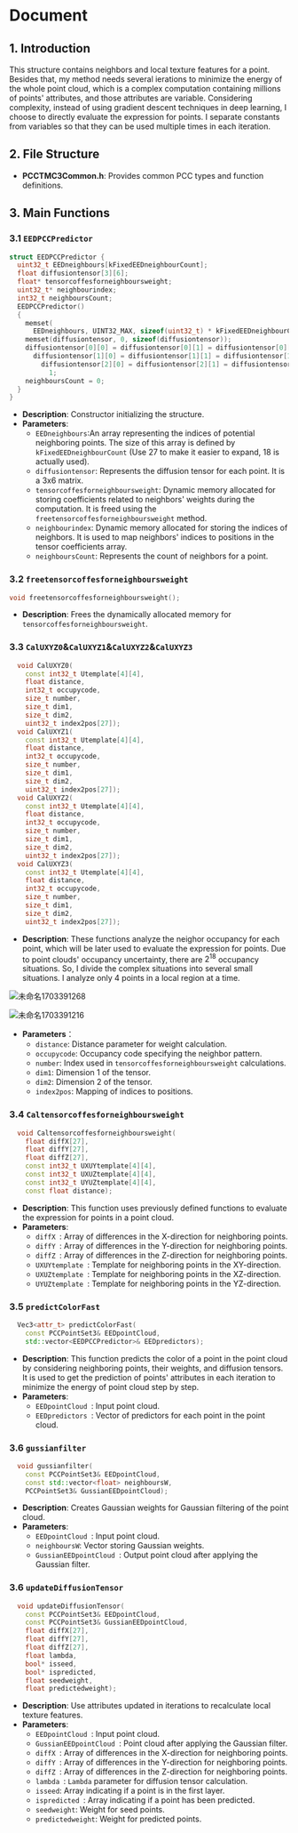 # Document

## 1. Introduction

This structure contains neighbors and local texture features for a point. Besides that, my method needs several ierations to minimize the energy of the whole point cloud, which is a complex computation containing millions of points' attributes, and  those attributes are variable. Considering complexity, instead of using gradient descent techniques in deep learning, I choose to directly evaluate the expression for points. I separate constants from variables so that they can be used multiple times in each iteration.

## 2. File Structure

- **PCCTMC3Common.h**: Provides common PCC types and function definitions.

## 3. Main Functions

### 3.1 `EEDPCCPredictor`

```cpp
struct EEDPCCPredictor {
  uint32_t EEDneighbours[kFixedEEDneighbourCount];
  float diffusiontensor[3][6];
  float* tensorcoffesforneighboursweight;
  uint32_t* neighbourindex;
  int32_t neighboursCount;
  EEDPCCPredictor()
  {
    memset(
      EEDneighbours, UINT32_MAX, sizeof(uint32_t) * kFixedEEDneighbourCount);
    memset(diffusiontensor, 0, sizeof(diffusiontensor));
    diffusiontensor[0][0] = diffusiontensor[0][1] = diffusiontensor[0][2] =
      diffusiontensor[1][0] = diffusiontensor[1][1] = diffusiontensor[1][2] =
        diffusiontensor[2][0] = diffusiontensor[2][1] = diffusiontensor[2][2] =
          1;
    neighboursCount = 0;
  }
}
```

- **Description**: Constructor initializing the structure.
- **Parameters**: 
  - `EEDneighbours`:An array representing the indices of potential neighboring points. The size of this array is defined by `kFixedEEDneighbourCount` (Use 27 to make it easier to expand, 18 is actually used).
  - `diffusiontensor`: Represents the diffusion tensor for each point. It is a 3x6 matrix.
  - `tensorcoffesforneighboursweight`: Dynamic memory allocated for storing coefficients related to neighbors' weights during the computation. It is freed using the `freetensorcoffesforneighboursweight` method.
  - `neighbourindex`: Dynamic memory allocated for storing the indices of neighbors. It is used to map neighbors' indices to positions in the tensor coefficients array.
  - `neighboursCount`: Represents the count of neighbors for a point.

### 3.2 `freetensorcoffesforneighboursweight`

``` cpp
void freetensorcoffesforneighboursweight();
```

- **Description**: Frees the dynamically allocated memory for `tensorcoffesforneighboursweight`.


### 3.3 `CalUXYZ0`&`CalUXYZ1`&`CalUXYZ2`&`CalUXYZ3`

``` cpp
  void CalUXYZ0(
    const int32_t Utemplate[4][4],
    float distance,
    int32_t occupycode,
    size_t number,
    size_t dim1,
    size_t dim2,
    uint32_t index2pos[27]);
  void CalUXYZ1(
    const int32_t Utemplate[4][4],
    float distance,
    int32_t occupycode,
    size_t number,
    size_t dim1,
    size_t dim2,
    uint32_t index2pos[27]);
  void CalUXYZ2(
    const int32_t Utemplate[4][4],
    float distance,
    int32_t occupycode,
    size_t number,
    size_t dim1,
    size_t dim2,
    uint32_t index2pos[27]);
  void CalUXYZ3(
    const int32_t Utemplate[4][4],
    float distance,
    int32_t occupycode,
    size_t number,
    size_t dim1,
    size_t dim2,
    uint32_t index2pos[27]);
```

- **Description**:   These functions analyze the neighor occupancy for each point, which will be later used to evaluate the expression for points. Due to point clouds' occupancy uncertainty, there are $2^{18}$ occupancy situations. So, I divide the complex situations into several small situations. I analyze only 4 points in a local region at a time.

![未命名1703391268](C:\Users\admin\Desktop\CODE\PDE-basedPointCloudCompression\EEDpredictor\未命名1703391268.png)

![未命名1703391216](C:\Users\admin\Desktop\CODE\PDE-basedPointCloudCompression\EEDpredictor\未命名1703391216.png)

- **Parameters**：
  - `distance`: Distance parameter for weight calculation.
  - `occupycode`: Occupancy code specifying the neighbor pattern.
  - `number`: Index used in `tensorcoffesforneighboursweight` calculations.
  - `dim1`: Dimension 1 of the tensor.
  - `dim2`: Dimension 2 of the tensor.
  - `index2pos`: Mapping of indices to positions.

### 3.4 `Caltensorcoffesforneighboursweight`

``` cpp
  void Caltensorcoffesforneighboursweight(
    float diffX[27],
    float diffY[27],
    float diffZ[27],
    const int32_t UXUYtemplate[4][4],
    const int32_t UXUZtemplate[4][4],
    const int32_t UYUZtemplate[4][4],
    const float distance);
```

- **Description**: This function uses previously defined functions to evaluate the expression for points in a point cloud.
- **Parameters**:
  - `diffX `: Array of differences in the X-direction for neighboring points.
  - `diffY `: Array of differences in the Y-direction for neighboring points.
  - `diffZ `: Array of differences in the Z-direction for neighboring points.
  - `UXUYtemplate `: Template for neighboring points in the XY-direction.
  - `UXUZtemplate `: Template for neighboring points in the XZ-direction.
  - `UYUZtemplate `: Template for neighboring points in the YZ-direction.

### 3.5 `predictColorFast`

```cpp
  Vec3<attr_t> predictColorFast(
    const PCCPointSet3& EEDpointCloud,
    std::vector<EEDPCCPredictor>& EEDpredictors);
```
- **Description**: This function predicts the color of a point in the point cloud by considering neighboring points, their weights, and diffusion tensors. It is used to get the prediction of points' attributes in each iteration to minimize the energy of point cloud step by step.
- **Parameters**:
  - `EEDpointCloud `: Input point cloud.
  - `EEDpredictors `: Vector of predictors for each point in the point cloud.

### 3.6 `gussianfilter`

```cpp
  void gussianfilter(
    const PCCPointSet3& EEDpointCloud,
    const std::vector<float> neighboursW,
    PCCPointSet3& GussianEEDpointCloud);
```
- **Description**: Creates Gaussian weights for Gaussian filtering of the point cloud.
- **Parameters**:
  - `EEDpointCloud `: Input point cloud.
  - `neighboursW`: Vector storing Gaussian weights.
  - `GussianEEDpointCloud `: Output point cloud after applying the Gaussian filter. 

### 3.6 `updateDiffusionTensor`

```cpp
  void updateDiffusionTensor(
    const PCCPointSet3& EEDpointCloud,
    const PCCPointSet3& GussianEEDpointCloud,
    float diffX[27],
    float diffY[27],
    float diffZ[27],
    float lambda,
    bool* isseed,
    bool* ispredicted,
    float seedweight,
    float predictedweight);
```
- **Description**: Use attributes updated in iterations to recalculate local texture features.
- **Parameters**:
  - `EEDpointCloud `: Input point cloud.
  - `GussianEEDpointCloud `: Point cloud after applying the Gaussian filter. 
  - `diffX `: Array of differences in the X-direction for neighboring points.
  - `diffY `: Array of differences in the Y-direction for neighboring points.
  - `diffZ `: Array of differences in the Z-direction for neighboring points.
  - `lambda `: `Lambda` parameter for diffusion tensor calculation.
  - `isseed`: Array indicating if a point is in the first layer.
  - `ispredicted `: Array indicating if a point has been predicted.
  - `seedweight`: Weight for seed points.
  - `predictedweight`: Weight for predicted points.
